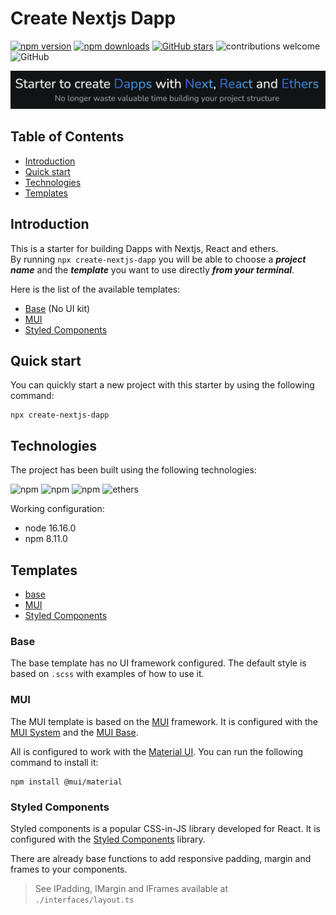 # Create Nextjs Dapp

[![npm version](https://img.shields.io/npm/v/create-nextjs-dapp?color=blue)](https://www.npmjs.com/package/create-nextjs-dapp)
[![npm downloads](https://img.shields.io/npm/dm/create-nextjs-dapp.svg?color=blue)](https://www.npmjs.com/package/create-nextjs-dapp)
[![GitHub stars](https://img.shields.io/github/stars/JeremyTheintz/create-nextjs-dapp.svg?label=Stars&style=flat&logo=github&color=blue)](https://www.npmjs.com/package/create-nextjs-dapp)
![contributions welcome](https://img.shields.io/badge/contributions-welcome-blue.svg?style=flat&logo=github)
![GitHub](https://img.shields.io/github/license/JeremyTheintz/create-nextjs-dapp?color=blue)

![image](https://github.com/JeremyTheintz/create-nextjs-dapp/raw/main/doc/tagline.png)

## Table of Contents

- [Introduction](#introduction)
- [Quick start](#quick-start)
- [Technologies](#technologies)
- [Templates](#templates)

## Introduction

This is a starter for building Dapps with Nextjs, React and ethers.  
By running `npx create-nextjs-dapp` you will be able to choose a **_project name_** and the **_template_** you want to use directly **_from your terminal_**.

Here is the list of the available templates:

- [Base](#base) (No UI kit)
- [MUI](#mui)
- [Styled Components](#styled-components)

## Quick start

You can quickly start a new project with this starter by using the following command:

```
npx create-nextjs-dapp
```

## Technologies

The project has been built using the following technologies:

![npm](https://img.shields.io/npm/v/react?label=React)
![npm](https://img.shields.io/npm/v/next?label=Next)
![npm](https://img.shields.io/npm/v/typescript?label=TypeScript)
![ethers](https://img.shields.io/npm/v/ethers?style=flat&label=Ethers)

Working configuration:

- node 16.16.0
- npm 8.11.0

## Templates

- [base](#base)
- [MUI](#mui)
- [Styled Components](#styled-components)

### Base

The base template has no UI framework configured. The default style is based on `.scss` with examples of how to use it.

### MUI

The MUI template is based on the [MUI](https://mui.com/) framework. It is configured with the [MUI System](https://mui.com/system/getting-started/overview/) and the [MUI Base](https://mui.com/base/getting-started/overview/).

All is configured to work with the [Material UI](https://mui.com/material-ui/getting-started/overview/).
You can run the following command to install it:

```
npm install @mui/material
```

### Styled Components

Styled components is a popular CSS-in-JS library developed for React. It is configured with the [Styled Components](https://styled-components.com/) library.

There are already base functions to add responsive padding, margin and frames to your components.

> See IPadding, IMargin and IFrames available at `./interfaces/layout.ts`
